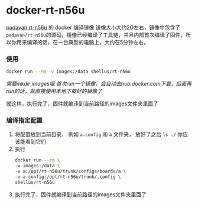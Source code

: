 # docker-rt-n56u
[padavan rt-n56u](https://bitbucket.org/padavan/rt-n56u) 的 docker 编译镜像
镜像大小大约2G左右，镜像中包含了`padavan/rt-n56u`的源码，镜像已经编译了工具链，并且内部首次编译了固件，所以你用来编译的话，在一台典型的电脑上，大约在5分钟左右。

### 使用


```bash
docker run --rm -v images:/data shellus/rt-n56u
```
*需要mkdir images哦*
*首次run一个镜像，会自动去hub.docker.com下载，后面再run的话，就直接使用本地下载好的镜像了*

就这样，执行完了，固件就编译到当前路径的images文件夹里面了


### 编译指定配置
1. 将配置放到当前目录， 例如 `a.config` 和 `a` 文件夹， 放好了之后 `ls ./` 你应该能看到它们
1. 执行
   ```bash
   docker run --rm \
   -v images:/data \
   -v a:/opt/rt-n56u/trunk/configs/boards/a \
   -v a.config:/opt/rt-n56u/trunk/.config \
   shellus/rt-n56u
   ```
0. 执行完了，固件就编译到当前路径的images文件夹里面了

